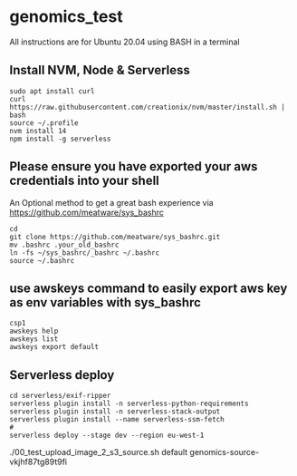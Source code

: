 # genomics_test
All instructions are for Ubuntu 20.04 using BASH in a terminal

## Install NVM, Node & Serverless
```
sudo apt install curl 
curl https://raw.githubusercontent.com/creationix/nvm/master/install.sh | bash 
source ~/.profile  
nvm install 14
npm install -g serverless
```

## Please ensure you have exported your aws credentials into your shell
An Optional method to get a great bash experience via https://github.com/meatware/sys_bashrc

```
cd
git clone https://github.com/meatware/sys_bashrc.git
mv .bashrc .your_old_bashrc
ln -fs ~/sys_bashrc/_bashrc ~/.bashrc
source ~/.bashrc
```

## use awskeys command to easily export aws key as env variables with sys_bashrc

```
csp1
awskeys help
awskeys list
awskeys export default
```

## Serverless deploy

```
cd serverless/exif-ripper
serverless plugin install -n serverless-python-requirements
serverless plugin install -n serverless-stack-output
serverless plugin install --name serverless-ssm-fetch
#
serverless deploy --stage dev --region eu-west-1
```


./00_test_upload_image_2_s3_source.sh default genomics-source-vkjhf87tg89t9fi
